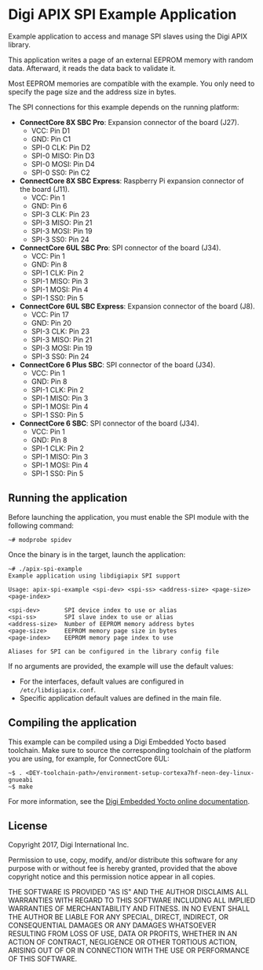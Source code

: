 Digi APIX SPI Example Application
==================================

Example application to access and manage SPI slaves using the Digi APIX library.

This application writes a page of an external EEPROM memory with random data.
Afterward, it reads the data back to validate it.

Most EEPROM memories are compatible with the example. You only need to specify
the page size and the address size in bytes.

The SPI connections for this example depends on the running platform:

 - **ConnectCore 8X SBC Pro**: Expansion connector of the board (J27).
    - VCC: Pin D1
    - GND: Pin C1
    - SPI-0 CLK: Pin D2
    - SPI-0 MISO: Pin D3
    - SPI-0 MOSI: Pin D4
    - SPI-0 SS0: Pin C2
 - **ConnectCore 8X SBC Express**: Raspberry Pi expansion connector of the board (J11).
    - VCC: Pin 1
    - GND: Pin 6
    - SPI-3 CLK: Pin 23
    - SPI-3 MISO: Pin 21
    - SPI-3 MOSI: Pin 19
    - SPI-3 SS0: Pin 24
 - **ConnectCore 6UL SBC Pro**: SPI connector of the board (J34).
    - VCC: Pin 1
    - GND: Pin 8
    - SPI-1 CLK: Pin 2
    - SPI-1 MISO: Pin 3
    - SPI-1 MOSI: Pin 4
    - SPI-1 SS0: Pin 5
 - **ConnectCore 6UL SBC Express**: Expansion connector of the board (J8).
    - VCC: Pin 17
    - GND: Pin 20
    - SPI-3 CLK: Pin 23
    - SPI-3 MISO: Pin 21
    - SPI-3 MOSI: Pin 19
    - SPI-3 SS0: Pin 24
 - **ConnectCore 6 Plus SBC**: SPI connector of the board (J34).
    - VCC: Pin 1
    - GND: Pin 8
    - SPI-1 CLK: Pin 2
    - SPI-1 MISO: Pin 3
    - SPI-1 MOSI: Pin 4
    - SPI-1 SS0: Pin 5
 - **ConnectCore 6 SBC**: SPI connector of the board (J34).
    - VCC: Pin 1
    - GND: Pin 8
    - SPI-1 CLK: Pin 2
    - SPI-1 MISO: Pin 3
    - SPI-1 MOSI: Pin 4
    - SPI-1 SS0: Pin 5

Running the application
-----------------------
Before launching the application, you must enable the SPI module with the
following command:

```
~# modprobe spidev
```

Once the binary is in the target, launch the application:

```
~# ./apix-spi-example
Example application using libdigiapix SPI support

Usage: apix-spi-example <spi-dev> <spi-ss> <address-size> <page-size> <page-index>

<spi-dev>       SPI device index to use or alias
<spi-ss>        SPI slave index to use or alias
<address-size>  Number of EEPROM memory address bytes
<page-size>     EEPROM memory page size in bytes
<page-index>    EEPROM memory page index to use

Aliases for SPI can be configured in the library config file
```
If no arguments are provided, the example will use the default values:
 - For the interfaces, default values are configured in `/etc/libdigiapix.conf`.
 - Specific application default values are defined in the main file.

Compiling the application
-------------------------
This example can be compiled using a Digi Embedded Yocto based toolchain. Make
sure to source the corresponding toolchain of the platform you are using,
for example, for ConnectCore 6UL:

```
~$ . <DEY-toolchain-path>/environment-setup-cortexa7hf-neon-dey-linux-gnueabi
~$ make
```

For more information, see the [Digi Embedded Yocto online documentation](https://github.com/digi-embedded/meta-digi).

License
-------
Copyright 2017, Digi International Inc.

Permission to use, copy, modify, and/or distribute this software for any purpose
with or without fee is hereby granted, provided that the above copyright notice
and this permission notice appear in all copies.

THE SOFTWARE IS PROVIDED "AS IS" AND THE AUTHOR DISCLAIMS ALL WARRANTIES WITH
REGARD TO THIS SOFTWARE INCLUDING ALL IMPLIED WARRANTIES OF MERCHANTABILITY AND
FITNESS. IN NO EVENT SHALL THE AUTHOR BE LIABLE FOR ANY SPECIAL, DIRECT,
INDIRECT, OR CONSEQUENTIAL DAMAGES OR ANY DAMAGES WHATSOEVER RESULTING FROM LOSS
OF USE, DATA OR PROFITS, WHETHER IN AN ACTION OF CONTRACT, NEGLIGENCE OR OTHER
TORTIOUS ACTION, ARISING OUT OF OR IN CONNECTION WITH THE USE OR PERFORMANCE OF
THIS SOFTWARE.
